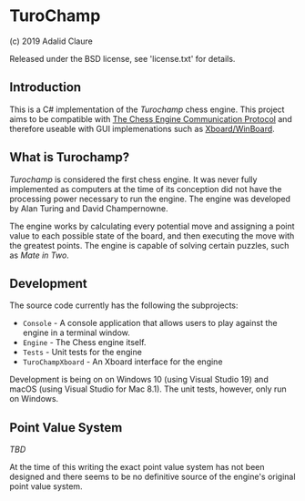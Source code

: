 # TuroChamp

(c) 2019 Adalid Claure

Released under the BSD license, see 'license.txt' for details.

## Introduction 

This is a C# implementation of the _Turochamp_ chess engine. This project aims to be compatible with [The Chess Engine Communication Protocol](http://home.hccnet.nl/h.g.muller/engine-intf.html) and therefore useable with GUI implemenations such as [Xboard/WinBoard](https://www.gnu.org/software/xboard/).

## What is Turochamp?

_Turochamp_ is considered the first chess engine. It was never fully implemented as computers at the time of its conception did not have the processing power necessary to run the engine. The engine was developed by Alan Turing and David Champernowne.

The engine works by calculating every potential move and assigning a point value to each possible state of the board, and then executing the move with the greatest points. The engine is capable of solving certain puzzles, such as _Mate in Two_.

## Development

The source code currently has the following the subprojects:

* `Console` - A console application that allows users to play against the engine in a terminal window.
* `Engine` - The Chess engine itself. 
* `Tests` - Unit tests for the engine
* `TuroChampXboard` - An Xboard interface for the engine

Development is being on on Windows 10 (using Visual Studio 19) and macOS (using Visual Studio for Mac 8.1). The unit tests, however, only run on Windows.

## Point Value System

*TBD*<br/>

At the time of this writing the exact point value system has not been designed and there seems to be no definitive source of the engine's original point value system. 
